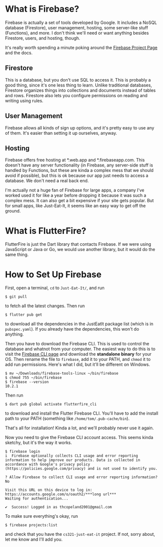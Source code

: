 # What is Firebase?

Firebase is actually a set of tools developed by Google. It includes a NoSQL database (Firestore), user management, hosting, some server-like stuff (Functions), and more. I don't think we'll need or want anything besides Firestore, users, and hosting, though.

It's really worth spending a minute poking around the [Firebase Project Page](https://console.firebase.google.com/project/cs321-just-eat-it/overview) and the docs.

## Firestore

This is a database, but you don't use SQL to access it. This is probably a good thing, since it's one less thing to learn. Unlike traditional databases, Firestore organizes things into collections and documents instead of tables and rows. Firestore also lets you configure permissions on reading and writing using rules.

## User Management

Firebase allows all kinds of sign up options, and it's pretty easy to use any of them. It's easier than setting it up ourselves, anyway.

## Hosting

Firebase offers free hosting at *.web.app and *.firebaseapp.com. This doesn't have any server functionality (in Firebase, any server-side stuff is handled by Functions, but these are kinda a complex mess that we should avoid if possible), but this is ok because our app just needs to access a database. We don't need a real back end.

I'm actually not a huge fan of Firebase for large apps, a company I've worked used it for like a year before dropping it because it was such a complex mess. It can also get a bit expensive if your site gets popular. But for small apps, like Just-Eat-It, it seems like an easy way to get off the ground.

# What is FlutterFire?

FlutterFire is just the Dart library that contacts Firebase. If we were using JavaScript or Java or Go, we would use another library, but it would do the same thing.

# How to Set Up Firebase

First, open a terminal, `cd` to `Just-Eat-It/`, and run
```
$ git pull
```
to fetch all the latest changes. Then run
```
$ flutter pub get
```
to download all the dependencies in the JustEatIt package list (which is in `pubspec.yaml`). If you already have the dependencies, this won't do anything.

Then you have to download the Firebase CLI. This is used to control the database and whatnot from your computer. The easiest way to do this is to visit the [Firebase CLI page](https://firebase.google.com/docs/cli) and download the **standalone binary** for your OS. Then rename the file to `firebase`, add it to your PATH, and `chmod` it to add run permissions. Here's what I did, but it'll be different on Windows.
```
$ mv ~/Downloads/firebase-tools-linux ~/bin/firebase
$ chmod 755 ~/bin/firebase
$ firebase --version
10.2.1
```
Then run
```
$ dart pub global activate flutterfire_cli
```
to download and install the Flutter Firebase CLI. You'll have to add the install path to your PATH (something like `/home/tom/.pub-cache/bin`).

That's all for installation! Kinda a lot, and we'll probably never use it again.

Now you need to give the Firebase CLI account access. This seems kinda sketchy, but it's the way it works.
```
$ firebase login
i  Firebase optionally collects CLI usage and error reporting information to help improve our products. Data is collected in accordance with Google's privacy policy (https://policies.google.com/privacy) and is not used to identify you.

? Allow Firebase to collect CLI usage and error reporting information? No

Visit this URL on this device to log in:
https://accounts.google.com/o/oauth2/***long url***
Waiting for authentication...

✔  Success! Logged in as thcopeland2001@gmail.com
```
To make sure everything's okay, run
```
$ firebase projects:list
```
and check that you have the `cs321-just-eat-it` project. If not, sorry about, let me know and I'll add you.
